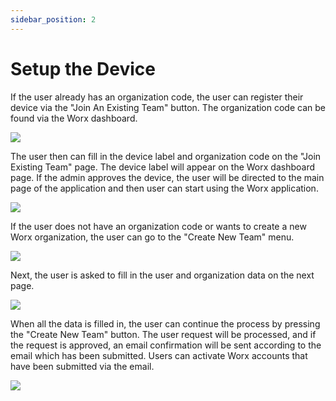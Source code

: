 ```yaml
---
sidebar_position: 2
---
```


# Setup the Device

If the user already has an organization code, the user can register their device via the "Join An  Existing Team" button. The organization code can be found via the Worx dashboard.

![](/img/screenshots/android-application-usage/setup/setup-1.png#center)

The user then can fill in the device label and organization code on the "Join Existing Team" page. The device label will appear on the Worx dashboard page. If the  admin approves the device, the user will be directed to the  main page of the application and then user can start using the Worx application.

![](/img/screenshots/android-application-usage/setup/setup-2.png#center)

If the user does not have an organization code or wants to create a new Worx  organization, the user can go to the "Create New Team" menu.

![](/img/screenshots/android-application-usage/setup/setup-3.png#center)

Next, the user is asked to fill in the user and organization data on the next page.

![](/img/screenshots/android-application-usage/setup/setup-4.png#center)

When all the data is filled in, the user can continue the process by pressing the "Create New Team" button. The user request will be processed, and if the request is approved, an email confirmation will be sent according to the email which has been submitted. Users can activate Worx accounts that have been submitted via the email.

![](/img/screenshots/android-application-usage/setup/setup-5.png#center)